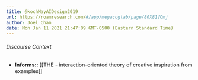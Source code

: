 ```yaml
---
title: @kochMayAIDesign2019
url: https://roamresearch.com/#/app/megacoglab/page/80X81VOmj
author: Joel Chan
date: Mon Jan 11 2021 21:47:09 GMT-0500 (Eastern Standard Time)
---
```




###### Discourse Context

- **Informs::** [[THE - interaction-oriented theory of creative inspiration from examples]]
